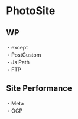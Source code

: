 # PhotoSite  

## WP  
・except                                           　  　　                                                                                             　　                                                     
・PostCustom  
・Js Path  
・FTP

## Site Performance
・Meta  
・OGP
